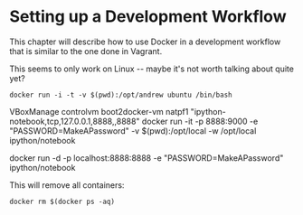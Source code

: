# Setting up a Development Workflow

This chapter will describe how to use Docker in a development workflow that is similar to the one done in Vagrant.

This seems to only work on Linux -- maybe it's not worth talking about quite yet?


```
docker run -i -t -v $(pwd):/opt/andrew ubuntu /bin/bash
```





VBoxManage controlvm boot2docker-vm natpf1 "ipython-notebook,tcp,127.0.0.1,8888,,8888"
docker run -it -p 8888:9000 -e "PASSWORD=MakeAPassword" -v $(pwd):/opt/local -w /opt/local ipython/notebook


docker run -d -p localhost:8888:8888 -e "PASSWORD=MakeAPassword" ipython/notebook



This will remove all containers:

```console
docker rm $(docker ps -aq)
```